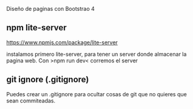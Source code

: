 Diseño de paginas con Bootstrao 4 

## npm lite-server 

https://www.npmjs.com/package/lite-server

instalamos primero lite-server, para tener un server donde almacenar la pagina web.
Con >npm run dev< corremos el server

## git ignore (.gitignore)
 
Puedes crear un .gitignore para ocultar cosas de git que no quieres que sean commiteadas.